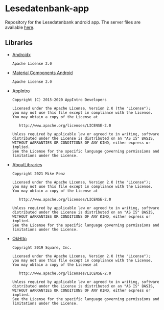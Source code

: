 # Lesedatenbank-app
Repository for the Lesedatenbank android app. The server files are available [here](https://github.com/Cameo007/Lesedatenbank-server/).

## Libraries
- [Androidx](https://github.com/androidx/androidx)
    ```
    Apache License 2.0
    ```
- [Material Components Android](https://github.com/material-components/material-components-android)
    ```
    Apache License 2.0
    ```
    
- [AppIntro](https://github.com/AppIntro/AppIntro)
    ```
    Copyright (C) 2015-2020 AppIntro Developers

    Licensed under the Apache License, Version 2.0 (the "License");
    you may not use this file except in compliance with the License.
    You may obtain a copy of the License at

       http://www.apache.org/licenses/LICENSE-2.0

    Unless required by applicable law or agreed to in writing, software
    distributed under the License is distributed on an "AS IS" BASIS,
    WITHOUT WARRANTIES OR CONDITIONS OF ANY KIND, either express or implied.
    See the License for the specific language governing permissions and
    limitations under the License.
    ```
- [AboutLibraries](https://github.com/mikepenz/AboutLibraries)
    ```
    Copyright 2021 Mike Penz

    Licensed under the Apache License, Version 2.0 (the "License");
    you may not use this file except in compliance with the License.
    You may obtain a copy of the License at

       http://www.apache.org/licenses/LICENSE-2.0

    Unless required by applicable law or agreed to in writing, software
    distributed under the License is distributed on an "AS IS" BASIS,
    WITHOUT WARRANTIES OR CONDITIONS OF ANY KIND, either express or implied.
    See the License for the specific language governing permissions and
    limitations under the License.
    ```
- [OkHttp](https://github.com/square/okhttp)
    ```
    Copyright 2019 Square, Inc.

    Licensed under the Apache License, Version 2.0 (the "License");
    you may not use this file except in compliance with the License.
    You may obtain a copy of the License at

       http://www.apache.org/licenses/LICENSE-2.0

    Unless required by applicable law or agreed to in writing, software
    distributed under the License is distributed on an "AS IS" BASIS,
    WITHOUT WARRANTIES OR CONDITIONS OF ANY KIND, either express or implied.
    See the License for the specific language governing permissions and
    limitations under the License.
  ```
